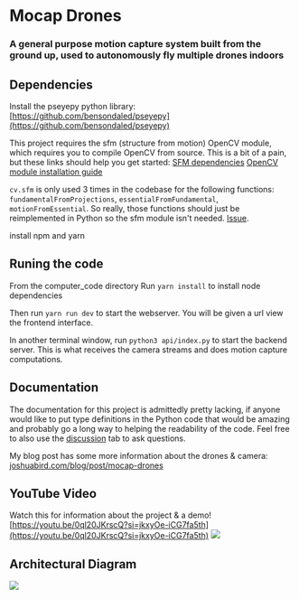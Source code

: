 # Mocap Drones

### A general purpose motion capture system built from the ground up, used to autonomously fly multiple drones indoors

## Dependencies
Install the pseyepy python library: [https://github.com/bensondaled/pseyepy](https://github.com/bensondaled/pseyepy)

This project requires the sfm (structure from motion) OpenCV module, which requires you to compile OpenCV from source. This is a bit of a pain, but these links should help you get started: [SFM dependencies](https://docs.opencv.org/4.x/db/db8/tutorial_sfm_installation.html) [OpenCV module installation guide](https://github.com/opencv/opencv_contrib/blob/master/README.md)

`cv.sfm` is only used 3 times in the codebase for the following functions: `fundamentalFromProjections`, `essentialFromFundamental`, `motionFromEssential`. So really, those functions should just be reimplemented in Python so the sfm module isn't needed. [Issue](https://github.com/jyjblrd/Mocap-Drones/issues/4).

install npm and yarn

## Runing the code

From the computer_code directory Run `yarn install` to install node dependencies 

Then run `yarn run dev` to start the webserver. You will be given a url view the frontend interface.

In another terminal window, run `python3 api/index.py` to start the backend server. This is what receives the camera streams and does motion capture computations.

## Documentation
The documentation for this project is admittedly pretty lacking, if anyone would like to put type definitions in the Python code that would be amazing and probably go a long way to helping the readability of the code. Feel free to also use the [discussion](https://github.com/jyjblrd/Mocap-Drones/discussions) tab to ask questions.

My blog post has some more information about the drones & camera: [joshuabird.com/blog/post/mocap-drones](https://joshuabird.com/blog/post/mocap-drones)

## YouTube Video
Watch this for information about the project & a demo!
[https://youtu.be/0ql20JKrscQ?si=jkxyOe-iCG7fa5th](https://youtu.be/0ql20JKrscQ?si=jkxyOe-iCG7fa5th)
![](https://github.com/jyjblrd/Mocap-Drones/blob/main/images/thumbnail.png?raw=true)

## Architectural Diagram
![](https://github.com/jyjblrd/Mocap-Drones/blob/main/images/architecture.png?raw=true)
